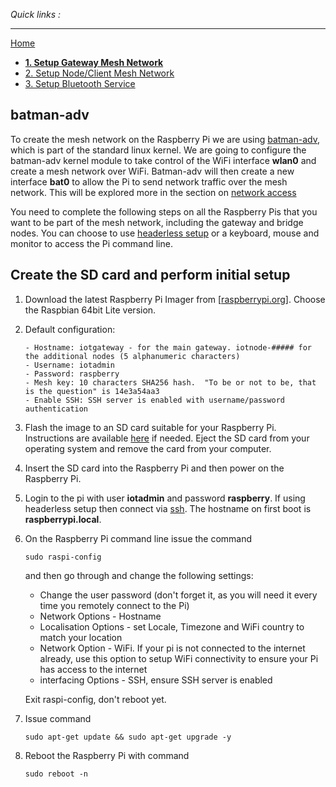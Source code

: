*Quick links :*
***
[Home](/README.md) 
- [**1. Setup Gateway Mesh Network**](/1_mesh_network_gateway.md)
- [2. Setup Node/Client Mesh Network](/2_mesh_network_node.md)
- [3. Setup Bluetooth Service](/3_bluetooth_service.md)

## batman-adv

To create the mesh network on the Raspberry Pi we are using [batman-adv](https://www.open-mesh.org/projects/open-mesh/wiki), which is part of the standard linux kernel.  We are going to configure the batman-adv kernel module to take control of the WiFi interface **wlan0** and create a mesh network over WiFi.  Batman-adv will then create a new interface **bat0** to allow the Pi to send network traffic over the mesh network.  This will be explored more in the section on [network access](ROUTE.md)

You need to complete the following steps on all the Raspberry Pis that you want to be part of the mesh network, including the gateway and bridge nodes.  You can choose to use [headerless setup](/additionalResources/HEADERLESS_SETUP.md) or a keyboard, mouse and monitor to access the Pi command line.

## Create the SD card and perform initial setup

1. Download the latest Raspberry Pi Imager from [[raspberrypi.org](https://www.raspberrypi.com/software/)].  Choose the Raspbian 64bit Lite version.
2. Default configuration:
   ```
   - Hostname: iotgateway - for the main gateway. iotnode-##### for the additional nodes (5 alphanumeric characters)
   - Username: iotadmin
   - Password: raspberry
   - Mesh key: 10 characters SHA256 hash.  "To be or not to be, that is the question" is 14e3a54aa3
   - Enable SSH: SSH server is enabled with username/password authentication
   ```
4. Flash the image to an SD card suitable for your Raspberry Pi.  Instructions are available [here](https://www.raspberrypi.org/documentation/installation/installing-images/README.md) if needed.
    Eject the SD card from your operating system and remove the card from your computer.
5. Insert the SD card into the Raspberry Pi and then power on the Raspberry Pi.
6. Login to the pi with user **iotadmin** and password **raspberry**.  If using headerless setup then connect via [ssh](/additionalResources/COMMAND_LINE_ACCESS.md).  The hostname on first boot is **raspberrypi.local**.  
7. On the Raspberry Pi command line issue the command

    ```text
   sudo raspi-config
    ```

    and then go through and change the following settings:
    - Change the user password (don't forget it, as you will need it every time you remotely connect to the Pi)
    - Network Options - Hostname
    - Localisation Options - set Locale, Timezone and WiFi country to match your location
    - Network Option - WiFi.  If your pi is not connected to the internet already, use this option to setup WiFi connectivity to ensure your Pi has access to the internet
    - interfacing Options - SSH, ensure SSH server is enabled

    Exit raspi-config, don't reboot yet.
9. Issue command

    ```text
   sudo apt-get update && sudo apt-get upgrade -y
    ```
11. Reboot the Raspberry Pi with command

    ```text
    sudo reboot -n
    ```
